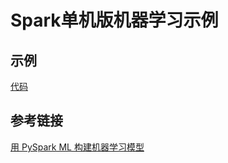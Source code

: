 # Spark单机版机器学习示例

## 示例

[代码](https://github.com/HollyLiang974/DistributedMachineLearning/blob/master/chapter2/code/standaloneML.ipynb)

## 参考链接
[用 PySpark ML 构建机器学习模型](https://blog.csdn.net/dQCFKyQDXYm3F8rB0/article/details/126258085)

